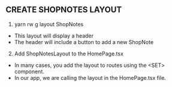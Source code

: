 ## CREATE SHOPNOTES LAYOUT

1. yarn rw g layout ShopNotes

- This layout will display a header
- The header will include a button to add a new ShopNote

2. Add ShopNotesLayout to the HomePage.tsx

- In many cases, you add the layout to routes using the \<SET> component.
- In our app, we are calling the layout in the HomePage.tsx file.
